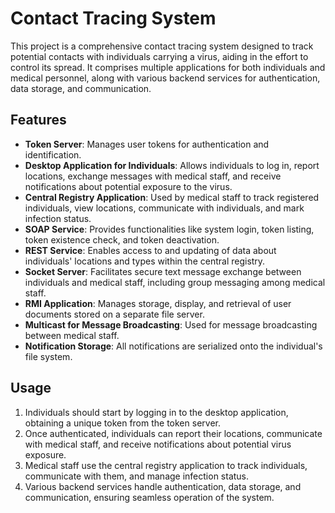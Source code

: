 # Contact Tracing System

This project is a comprehensive contact tracing system designed to track potential contacts with individuals carrying a virus, aiding in the effort to control its spread. It comprises multiple applications for both individuals and medical personnel, along with various backend services for authentication, data storage, and communication.

## Features

- **Token Server**: Manages user tokens for authentication and identification.
- **Desktop Application for Individuals**: Allows individuals to log in, report locations, exchange messages with medical staff, and receive notifications about potential exposure to the virus.
- **Central Registry Application**: Used by medical staff to track registered individuals, view locations, communicate with individuals, and mark infection status.
- **SOAP Service**: Provides functionalities like system login, token listing, token existence check, and token deactivation.
- **REST Service**: Enables access to and updating of data about individuals' locations and types within the central registry.
- **Socket Server**: Facilitates secure text message exchange between individuals and medical staff, including group messaging among medical staff.
- **RMI Application**: Manages storage, display, and retrieval of user documents stored on a separate file server.
- **Multicast for Message Broadcasting**: Used for message broadcasting between medical staff.
- **Notification Storage**: All notifications are serialized onto the individual's file system.


## Usage

1. Individuals should start by logging in to the desktop application, obtaining a unique token from the token server.
2. Once authenticated, individuals can report their locations, communicate with medical staff, and receive notifications about potential virus exposure.
3. Medical staff use the central registry application to track individuals, communicate with them, and manage infection status.
4. Various backend services handle authentication, data storage, and communication, ensuring seamless operation of the system.
